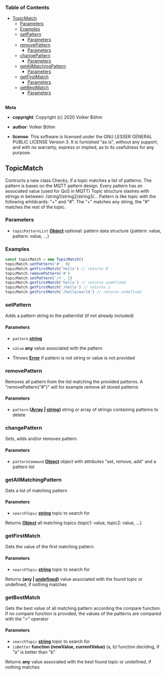 <!-- Generated by documentation.js. Update this documentation by updating the source code. -->

### Table of Contents

-   [TopicMatch][1]
    -   [Parameters][2]
    -   [Examples][3]
    -   [setPattern][4]
        -   [Parameters][5]
    -   [removePattern][6]
        -   [Parameters][7]
    -   [changePattern][8]
        -   [Parameters][9]
    -   [getAllMatchingPattern][10]
        -   [Parameters][11]
    -   [getFirstMatch][12]
        -   [Parameters][13]
    -   [getBestMatch][14]
        -   [Parameters][15]

## 

**Meta**

-   **copyright**: Copyright (c) 2020 Volker Böhm

-   **author**: Volker Böhm
-   **license**: This software is licensed under the GNU LESSER GENERAL PUBLIC LICENSE Version 3. It is furnished
    "as is", without any support, and with no warranty, express or implied, as to its usefulness for
    any purpose.

## TopicMatch

Contructs a new class
Checks, if a topic matches a list of patterns. The pattern is bases on the MQTT
pattern design. Every pattern has an associated value (used for QoS in MQTT)
Topic structure slashes with strings in between:  /string1/string2/string3/...
Pattern is like topic with the following whildcards: "+" and "#". The "+" matches
any string, the "#" matches the rest of the topic.

### Parameters

-   `topicPatternList` **[Object][16]** optional: pattern data structure {pattern: value, pattern: value, ...}

### Examples

```javascript
const topicMatch = new TopicMatch()
topicMatch.setPattern('#', 0)
topicMatch.getFirstMatch('hello') // returns 0
topicMatch.removePattern('#')
topicMatch.setPattern('/+', 1)
topicMatch.getFirstMatch('hello') // returns undefined
topicMatch.getFirstMatch('/hello') // returns 1
topicMatch.getFirstMatch('/hello/world') // returns undefined
```

### setPattern

Adds a pattern string to the patternlist (if not already included)

#### Parameters

-   `pattern` **[string][17]** 
-   `value` **any** value associated with the pattern


-   Throws **[Error][18]** if pattern is not string or value is not provided

### removePattern

Removes all pattern from the list matching the provided patterns. A "removePattern("#")" will for
example remove all stored patterns

#### Parameters

-   `pattern` **([Array][19] \| [string][17])** string or array of strings containing patterns to delete

### changePattern

Sets, adds and/or removes pattern.

#### Parameters

-   `patternCommand` **[Object][16]** object with attributes "set, remove, add" and a pattern list

### getAllMatchingPattern

Gets a list of matching pattern

#### Parameters

-   `searchTopic` **[string][17]** topic to search for

Returns **[Object][16]** all matching topics {topic1: value, topic2: value, ...}

### getFirstMatch

Gets the value of the first matching pattern.

#### Parameters

-   `searchTopic` **[string][17]** topic to search for

Returns **(any | [undefined][20])** value associated with the found topic or undefined, if nothing matches

### getBestMatch

Gets the best value of all matching pattern according the compare function.
If no compare function is provided, the values of the patterns are compared with the ">" operator

#### Parameters

-   `searchTopic` **[string][17]** topic to search for
-   `isBetter` **function (newValue, currentValue)** (a, b) function deciding, if "a" is better than "b"

Returns **any** value associated with the best found topic or undefined, if nothing matches

[1]: #topicmatch

[2]: #parameters

[3]: #examples

[4]: #setpattern

[5]: #parameters-1

[6]: #removepattern

[7]: #parameters-2

[8]: #changepattern

[9]: #parameters-3

[10]: #getallmatchingpattern

[11]: #parameters-4

[12]: #getfirstmatch

[13]: #parameters-5

[14]: #getbestmatch

[15]: #parameters-6

[16]: https://developer.mozilla.org/docs/Web/JavaScript/Reference/Global_Objects/Object

[17]: https://developer.mozilla.org/docs/Web/JavaScript/Reference/Global_Objects/String

[18]: https://developer.mozilla.org/docs/Web/JavaScript/Reference/Global_Objects/Error

[19]: https://developer.mozilla.org/docs/Web/JavaScript/Reference/Global_Objects/Array

[20]: https://developer.mozilla.org/docs/Web/JavaScript/Reference/Global_Objects/undefined
